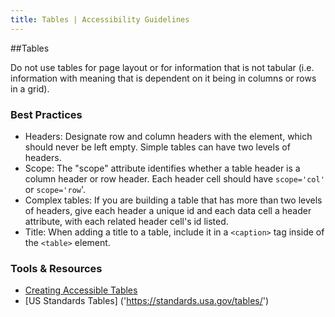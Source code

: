 ```yaml
---
title: Tables | Accessibility Guidelines
---
```

##Tables

Do not use tables for page layout or for information that is not tabular (i.e. information with meaning that is dependent on it being in columns or rows in a grid).

### Best Practices

* <span class="text-bold">Headers</span>: Designate row and column headers with the <th> element, which should never be left empty. Simple tables can have two levels of headers.
* <span class="text-bold">Scope</span>: The "scope" attribute identifies whether a table header is a column header or row header. Each header cell should have `scope='col'` or `scope='row`'.
* <span class="text-bold">Complex tables</span>: If you are building a table that has more than two levels of headers, give each header a unique id and each data cell a header attribute, with each related header cell's id listed.
* <span class="text-bold">Title</span>: When adding a title to a table, include it in a `<caption>` tag inside of the `<table>` element.

### Tools &amp; Resources
* [Creating Accessible Tables]('http://webaim.org/techniques/tables/data')
* [US Standards Tables] ('https://standards.usa.gov/tables/')